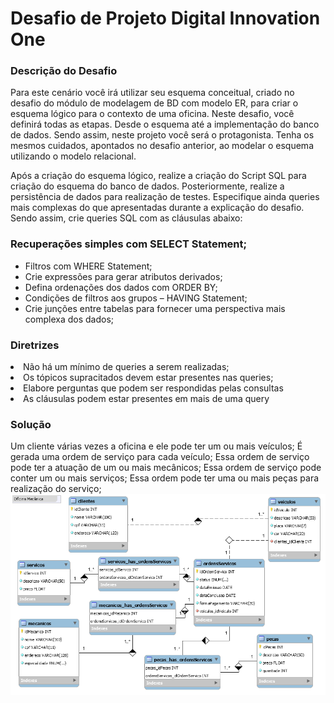 <h1>Desafio de Projeto Digital Innovation One</h1>

<h3>Descrição do Desafio</h3>
<p>Para este cenário você irá utilizar seu esquema conceitual, criado no desafio do módulo de modelagem de BD com modelo ER, para criar o esquema lógico para o 
contexto de uma oficina. Neste desafio, você definirá todas as etapas. Desde o esquema até a implementação do banco de dados. Sendo assim, neste projeto você será 
o protagonista. Tenha os mesmos cuidados, apontados no desafio anterior, ao modelar o esquema utilizando o modelo relacional.</p>

<p>Após a criação do esquema lógico, realize a criação do Script SQL para criação do esquema do banco de dados. Posteriormente, realize a persistência de dados para 
realização de testes. Especifique ainda queries mais complexas do que apresentadas durante a explicação do desafio. Sendo assim, crie queries SQL com as cláusulas 
abaixo:</p>

<h3>Recuperações simples com SELECT Statement;</h3>
<ul>
<li>Filtros com WHERE Statement;</li>
<li>Crie expressões para gerar atributos derivados;</li>
<li>Defina ordenações dos dados com ORDER BY;</li>
<li>Condições de filtros aos grupos – HAVING Statement;</li>
<li>Crie junções entre tabelas para fornecer uma perspectiva mais complexa dos dados;</li>
</ul>
<h3>Diretrizes</h3>
<li>Não há um mínimo de queries a serem realizadas;</li>
<li>Os tópicos supracitados devem estar presentes nas queries;</li>
<li>Elabore perguntas que podem ser respondidas pelas consultas</li>
<li>As cláusulas podem estar presentes em mais de uma query</li>

<h3>Solução</h3>
Um cliente várias vezes a oficina e ele pode ter um ou mais veículos;
É gerada uma ordem de serviço para cada veículo;
Essa ordem de serviço pode ter a atuação de um ou mais mecânicos;
Essa ordem de serviço pode conter um ou mais serviços;
Essa ordem pode ter uma ou mais peças para realização do serviço;

<img src="https://github.com/fabio-leandro/oficina-dio-parte2/blob/main/Modelo%20Conceitual%20Relacional%20Oficina.png" alt="Modelo Conceitual Relacional Oficina"/>




